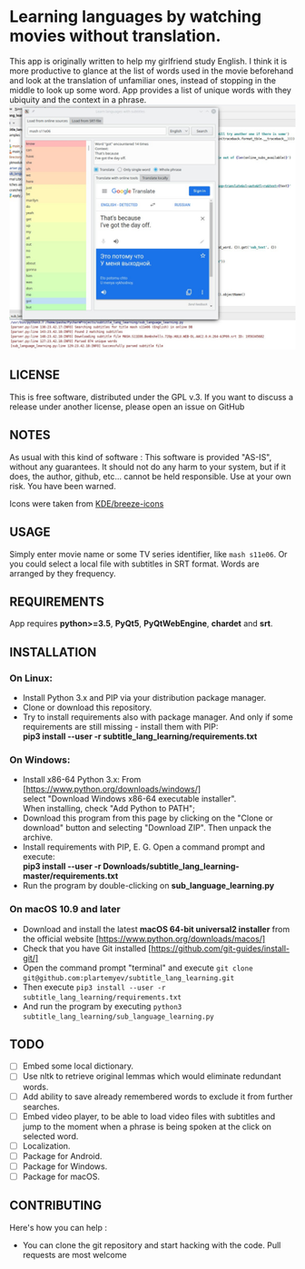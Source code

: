 Learning languages by watching movies without translation.
======

This app is originally written to help my girlfriend study English.
I think it is more productive to glance at the list of words used in the movie beforehand
and look at the translation of unfamiliar ones, instead of stopping in the middle to look up
some word. App provides a list of unique words with they ubiquity and the context in a phrase.
![app_screenshot]

LICENSE
-------
This is free software, distributed under the GPL v.3. If you want to discuss
a release under another license, please open an issue on GitHub

NOTES
-----
As usual with this kind of software :
This software is provided "AS-IS", without any guarantees. It should not do
any harm to your system, but if it does, the author, github, etc... cannot
be held responsible. Use at your own risk. You have been warned.

Icons were taken from [KDE/breeze-icons](https://github.com/KDE/breeze-icons)

USAGE
-----
Simply enter movie name or some TV series identifier, like `mash s11e06`. Or you could select
a local file with subtitles in SRT format.
Words are arranged by they frequency. 

REQUIREMENTS
-------------
App requires **python>=3.5**, **PyQt5**, **PyQtWebEngine**, **chardet** and **srt**.

INSTALLATION
------------
### On Linux:
* Install Python 3.x and PIP via your distribution package manager.
* Clone or download this repository. 
* Try to install requirements also with package manager. And only if some
requirements are still missing - install them with PIP:  
**pip3 install --user -r subtitle_lang_learning/requirements.txt**

### On Windows:
* Install x86-64 Python 3.x: From [https://www.python.org/downloads/windows/]  
select "Download Windows x86-64 executable installer".  
When installing, check "Add Python to PATH";
* Download this program from this page by clicking on the "Clone or download" button
and selecting "Download ZIP". Then unpack the archive.
* Install requirements with PIP, E. G. Open a command prompt and execute:  
**pip3 install --user -r Downloads/subtitle_lang_learning-master/requirements.txt**
* Run the program by double-clicking on **sub_language_learning.py**

### On macOS 10.9 and later
* Download and install the latest **macOS 64-bit universal2 installer** from the official website
[https://www.python.org/downloads/macos/] 
* Check that you have Git installed [https://github.com/git-guides/install-git/] 
* Open the command prompt "terminal" and execute `git clone git@github.com:plartemyev/subtitle_lang_learning.git`
* Then execute `pip3 install --user -r subtitle_lang_learning/requirements.txt`
* And run the program by executing `python3 subtitle_lang_learning/sub_language_learning.py`


TODO
----
* [ ] Embed some local dictionary.
* [ ] Use nltk to retrieve original lemmas which would eliminate redundant words.
* [ ] Add ability to save already remembered words to exclude it from further searches.
* [ ] Embed video player, to be able to load video files with subtitles and jump to
the moment when a phrase is being spoken at the click on selected word.
* [ ] Localization.
* [ ] Package for Android.
* [ ] Package for Windows.
* [ ] Package for macOS.

CONTRIBUTING
------------
Here's how you can help : 
* You can clone the git repository and start hacking with the code. Pull requests are most welcome

[app_screenshot]: screenshot.jpg "Usage illustration"
